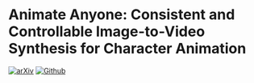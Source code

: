 # Animate Anyone: Consistent and Controllable Image-to-Video Synthesis for Character Animation

[![arXiv](https://camo.githubusercontent.com/31345693390253c560e0355eb1ce51e023b484f8e6adc6e1f28c1280ad29eda1/68747470733a2f2f696d672e736869656c64732e696f2f62616467652f61725869762d323231302e30323434312d6233316231622e737667)](https://arxiv.org/pdf/2311.17117.pdf) [![Github](https://camo.githubusercontent.com/dbc775a7470f15edd769df415894acd1b5d5f655d1d0e05318ad166698c12f79/68747470733a2f2f696d672e736869656c64732e696f2f62616467652f4769744875622d3138313731373f6c6f676f3d676974687562266c6f676f436f6c6f723d7768697465)](https://github.com/HumanAIGC/AnimateAnyone?tab=readme-ov-file)

<figure><img src="https://github.com/lynnminn/Paper-review-study/raw/main/_posts/paper-review/materials/AnimateAnyone/result.gif" alt=""><figcaption></figcaption></figure>
